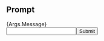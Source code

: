 ## Prompt
<div>{Args.Message}</div><div id="native-popup-options"><input id="native-prompt-input"/><button OnClick="popup.PromptSubmit(document.getElementById('native-prompt-input').value)">Submit</button></div>